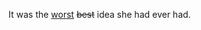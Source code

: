<html>
	<head>
		<title>Insert and Delete</title>
	</head>
	<body>
		<p>It was the <ins>worst</ins> <del>best</del> idea she had ever had.</p>
	</body>
</html>
